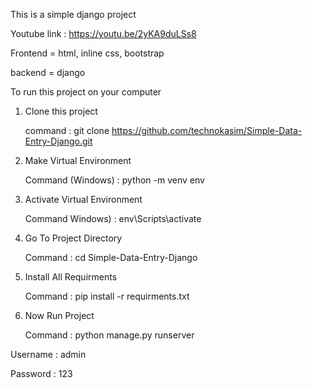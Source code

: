 This is a simple django project


Youtube link : https://youtu.be/2yKA9duLSs8

Frontend = html, inline css, bootstrap

backend = django


To run this project on your computer

1. Clone this project

    command : git clone https://github.com/technokasim/Simple-Data-Entry-Django.git


2. Make Virtual Environment

    Command (Windows) : python -m venv env


3. Activate Virtual Environment

    Command Windows) : env\Scripts\activate


4. Go To Project Directory

    Command : cd Simple-Data-Entry-Django


5. Install All Requirments 

    Command : pip install -r requirments.txt


6. Now Run Project

    Command : python manage.py runserver 

Username : admin

Password : 123
